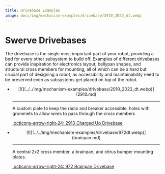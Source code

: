 ```yaml
---
title: Drivebase Examples
image: docs/img/mechanism-examples/drivebase/2910_2023_dt.webp
---
```



# Swerve Drivebases
The drivebase is the single most important part of your robot, providing a bed for every other subsystem to build off. Examples of different drivebases can provide inspiration for electronics layout, bellypan shapes, and structural cross members for mounting, all of which can be a hard but crucial part of designing a robot, as accessibility and maintainability need to be preserved even as subsystems get placed on top of the robot.

<div class="grid cards" markdown>

-   <center>[![](../../img/mechanism-examples/drivebase/2910_2023_dt.webp)](2910.md)</center>

    ---

    A custom plate to keep the radio and breaker accessible, holes with grommets to allow wires to pass through the cross members
    
    [:octicons-arrow-right-24: 2910 Charged Up Drivebase](2910.md)

-   <center>[![](../../img/mechanism-examples/drivebase/972dt.webp)](brainpan.md)</center>

    ---

    A central 2x2 cross member, a brainpan, and citrus bumper mounting plates.
    
    [:octicons-arrow-right-24: 972 Brainpan Drivebase](brainpan.md)

</div>

<br>